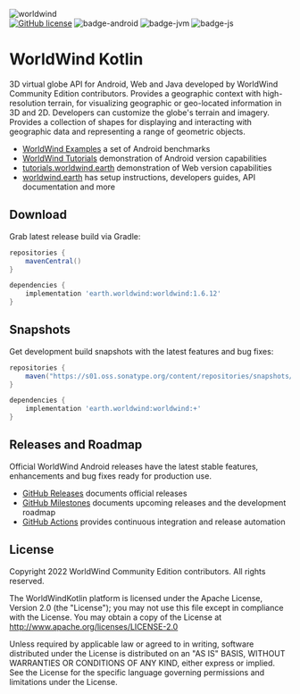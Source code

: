 ![worldwind](worldwind-examples-android/src/main/res/drawable/worldwind_logo.png)  
[![GitHub license](https://img.shields.io/badge/license-Apache%20License%202.0-blue.svg?style=flat)](http://www.apache.org/licenses/LICENSE-2.0) 
![badge-android](http://img.shields.io/badge/platform-android-6EDB8D.svg?style=flat)
![badge-jvm](http://img.shields.io/badge/platform-jvm-DB413D.svg?style=flat)
![badge-js](http://img.shields.io/badge/platform-js-F8DB5D.svg?style=flat)

# WorldWind Kotlin

3D virtual globe API for Android, Web and Java developed by WorldWind Community Edition contributors.
Provides a geographic context with high-resolution terrain, for visualizing geographic or geo-located information in 3D and 2D.
Developers can customize the globe's terrain and imagery. Provides a collection of shapes for displaying and interacting with
geographic data and representing a range of geometric objects.

- [WorldWind Examples](https://play.google.com/store/apps/details?id=earth.worldwind.examples) a set of Android benchmarks
- [WorldWind Tutorials](https://play.google.com/store/apps/details?id=earth.worldwind.tutorials) demonstration of Android version capabilities
- [tutorials.worldwind.earth](https://tutorials.worldwind.earth) demonstration of Web version capabilities
- [worldwind.earth](https://worldwind.earth) has setup instructions, developers guides, API documentation and more

## Download

Grab latest release build via Gradle:
```groovy
repositories {
    mavenCentral()
}

dependencies {
    implementation 'earth.worldwind:worldwind:1.6.12'
}
```

## Snapshots

Get development build snapshots with the latest features and bug fixes:
```groovy
repositories {
    maven("https://s01.oss.sonatype.org/content/repositories/snapshots/")
}

dependencies {
    implementation 'earth.worldwind:worldwind:+'
}
```

## Releases and Roadmap

Official WorldWind Android releases have the latest stable features, enhancements and bug fixes ready for production use.

- [GitHub Releases](https://github.com/WorldWindEarth/WorldWindKotlin/releases/) documents official releases
- [GitHub Milestones](https://github.com/WorldWindEarth/WorldWindKotlin/milestones) documents upcoming releases and the development roadmap
- [GitHub Actions](https://github.com/WorldWindEarth/WorldWindKotlin/actions) provides continuous integration and release automation

## License

Copyright 2022 WorldWind Community Edition contributors. All rights reserved.

The WorldWindKotlin platform is licensed under the Apache License, Version 2.0 (the "License"); you may not use this file except in compliance with the License. You may obtain a copy of the License at http://www.apache.org/licenses/LICENSE-2.0

Unless required by applicable law or agreed to in writing, software distributed under the License is distributed on an "AS IS" BASIS, WITHOUT WARRANTIES OR CONDITIONS OF ANY KIND, either express or implied. See the License for the specific language governing permissions and limitations under the License.